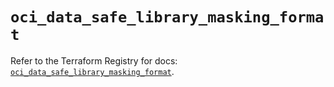 # `oci_data_safe_library_masking_format`

Refer to the Terraform Registry for docs: [`oci_data_safe_library_masking_format`](https://registry.terraform.io/providers/hashicorp/oci/7.19.0/docs/resources/data_safe_library_masking_format).
